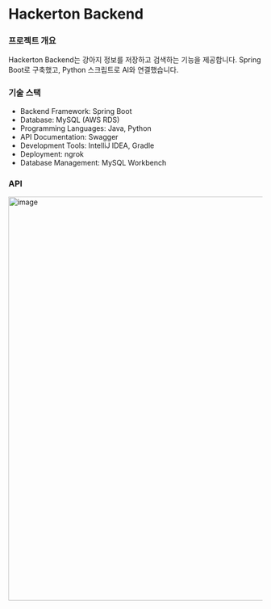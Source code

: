 # Hackerton Backend
### 프로젝트 개요
Hackerton Backend는 강아지 정보를 저장하고 검색하는 기능을 제공합니다. Spring Boot로 구축했고, Python 스크립트로 AI와 연결했습니다.

### 기술 스택
- Backend Framework: Spring Boot
- Database: MySQL (AWS RDS)
- Programming Languages: Java, Python
- API Documentation: Swagger
- Development Tools: IntelliJ IDEA, Gradle
- Deployment: ngrok
- Database Management: MySQL Workbench

### API
<img width="800" alt="image" src="https://github.com/hanghae-hackathon/100-backend/assets/85047035/3d356c72-64bd-4675-8587-01b356de890b">

